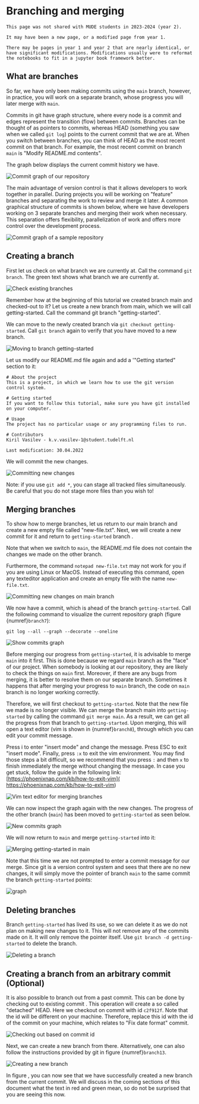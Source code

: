 # Branching and merging

```{note}
This page was not shared with MUDE students in 2023-2024 (year 2).

It may have been a new page, or a modified page from year 1.

There may be pages in year 1 and year 2 that are nearly identical, or have significant modifications. Modifications usually were to reformat the notebooks to fit in a jupyter book framework better.
```

## What are branches


So far, we have only been making commits using the `main` branch,
however, in practice, you will work on a separate branch, whose progress
you will later merge with `main`.

Commits in git have graph structure, where every node is a commit and
edges represent the transition (flow) between commits. Branches can be
thought of as pointers to commits, whereas HEAD (something you saw when
we called `git log`) points to the current commit that we are at. When
you switch between branches, you can think of HEAD as the most recent
commit on that branch. For example, the most recent commit on branch
`main` is "Modify README.md contents".

The graph below displays the current commit history we have.

![Commit graph of our repository](./images/branch1.png)

The main advantage of version control is that it allows developers to
work together in parallel. During projects you will be working on
"feature" branches and separating the work to review and merge it later.
A common graphical structure of commits is shown below, where we have
developers working on 3 separate branches and merging their work when
necessary. This separation offers flexibility, parallelization of work
and offers more control over the development process.

![Commit graph of a sample repository](./images/branch2.png)

## Creating a branch


First let us check on what branch we are currently at. Call the command
`git branch`. The green text shows what branch we are currently
at.

![Check existing branches](./images/branch3.png)

Remember how at the beginning of this tutorial we created branch main
and checked-out to it? Let us create a new branch from main, which we
will call getting-started. Call the command git branch
"getting-started".

We can move to the newly created branch via
`git checkout getting-started`. Call `git branch` again to verify that
you have moved to a new branch.

![Moving to branch `getting-started`](./images/branch4.png)

Let us modify our README.md file again and add a '\"Getting started\"
section to it:

``` {columns="fullflexible" frame="single"}
# About the project
This is a project, in which we learn how to use the git version control system.

# Getting started
If you want to follow this tutorial, make sure you have git installed on your computer.

# Usage
The project has no particular usage or any programming files to run.

# Contributors
Kiril Vasilev - k.v.vasilev-1@student.tudelft.nl

Last modification: 30.04.2022
```

We will commit the new changes.

![Committing new changes](./images/branch5.png)

Note: if you use `git add *`, you can stage all tracked files
simultaneously. Be careful that you do not stage more files than you
wish to!

## Merging branches


To show how to merge branches, let us return to our main branch and
create a new empty file called "new-file.txt". Next, we will create a
new commit for it and return to `getting-started` branch .

Note that when we switch to `main`, the README.md file does not contain
the changes we made on the other branch.

Furthermore, the command `notepad new-file.txt` may not work for you if
you are using Linux or MacOS. Instead of executing this command, open
any texteditor application and create an empty file with the name
`new-file.txt`.

![Committing new changes on `main` branch](./images/branch6.png)

We now have a commit, which is ahead of the branch `getting-started`.
Call the following command to visualize the current repository graph
(figure {numref}`branch7`):

```
git log --all --graph --decorate --oneline
```

![Show commits graph](./images/branch7.png)

Before merging our progress from `getting-started`, it is advisable to
merge `main` into it first. This is done because we regard `main` branch
as the "face" of our project. When somebody is looking at our
repository, they are likely to check the things on `main` first.
Moreover, if there are any bugs from merging, it is better to resolve
them on our separate branch. Sometimes it happens that after merging
your progress to `main` branch, the code on `main` branch is no longer
working correctly.

Therefore, we will first checkout to `getting-started`. Note that the
new file we made is no longer visible. We can merge the branch main into
`getting-started` by calling the command `git merge main`. As a result,
we can get all the progress from that branch to `getting-started`. Upon
merging, this will open a text editor (vim is shown in {numref}`branch8`), through which
you can edit your commit message.

Press i to enter "insert mode" and change the message. Press ESC to exit
"insert mode". Finally, press `:x` to exit the vim environment. You may
find those steps a bit difficult, so we recommend that you press `:` and
then `x` to finish immediately the merge without changing the message.
In case you get stuck, follow the guide in the following link:
[https://phoenixnap.com/kb/how-to-exit-vim]( https://phoenixnap.com/kb/how-to-exit-vim)

![Vim text editor for merging branches](./images/branch8.png)

We can now inspect the graph again with the new changes. The progress of
the other branch (`main`) has been moved to `getting-started` as seen below.

![New commits graph](./images/branch9.png)

We will now return to `main` and merge `getting-started` into it:

![Merging `getting-started` in `main`](./images/branch10.png)

Note that this time we are not prompted to enter a commit message for
our merge. Since git is a version control system and sees that there are
no new changes, it will simply move the pointer of branch `main` to the
same commit the branch `getting-started` points:

![graph](./images/branch11.png)

## Deleting branches


Branch `getting-started` has lived its use, so we can delete it as we do
not plan on making new changes to it. This will not remove any of the
commits made on it. It will only remove the pointer itself. Use
`git branch -d getting-started` to delete the branch.

![Deleting a branch](./images/branch12.png)

## Creating a branch from an arbitrary commit (Optional) 


It is also possible to branch out from a past commit. This can be done
by checking out to existing commit . This
operation will create a so called "detached" HEAD. Here we checkout on
commit with id `c2f912f`. Note that the id will be different on your
machine. Therefore, replace this id with the id of the commit on your
machine, which relates to "Fix date format" commit.

![Checking out based on commit id](./images/branch13.png)

Next, we can create a new branch from there. Alternatively, one can also
follow the instructions provided by git in figure
{numref}`branch13`.

![Creating a new branch](./images/branch14.png)

In figure ,
you can now see that we have successfully created a new branch from the
current commit. We will discuss in the coming sections of this document
what the text in red and green mean, so do not be surprised that you are
seeing this now.
